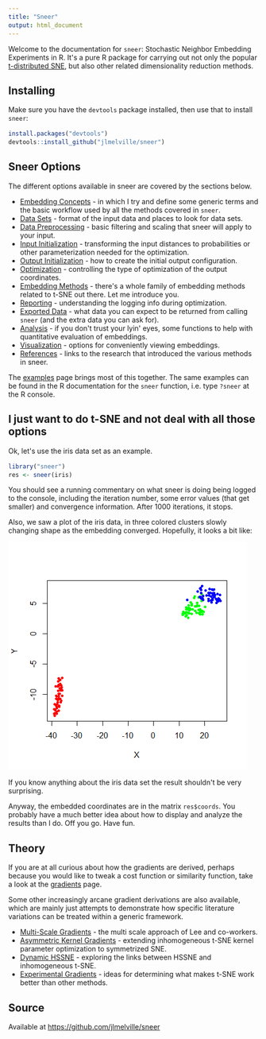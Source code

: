```yaml
---
title: "Sneer"
output: html_document
---
```


Welcome to the documentation for `sneer`: Stochastic Neighbor Embedding 
Experiments in R. It's a pure R package for carrying out not only the 
popular [t-distributed SNE](https://lvdmaaten.github.io/tsne/), but also other 
related dimensionality reduction methods.

## Installing

Make sure you have the `devtools` package installed, then use that to
install `sneer`:

```R
install.packages("devtools")
devtools::install_github("jlmelville/sneer")
```

## Sneer Options

The different options available in sneer are covered by the sections below.

* [Embedding Concepts](concepts.html) - in which I try and define some generic
terms and the basic workflow used by all the methods covered in `sneer`.
* [Data Sets](datasets.html) - format of the input data and places to look for
data sets. 
* [Data Preprocessing](preprocessing.html) - basic filtering and scaling 
that sneer will apply to your input.
* [Input Initialization](input-initialization.html) - transforming the input
distances to probabilities or other parameterization needed for the optimization.
* [Output Initialization](output-initialization.html) - how to create the initial
output configuration.
* [Optimization](optimization.html) - controlling the type of optimization of
the output coordinates.
* [Embedding Methods](embedding-methods.html) - there's a whole family of 
embedding methods related to t-SNE out there. Let me introduce you.
* [Reporting](reporting.html) - understanding the logging info during 
optimization.
* [Exported Data](exported-data.html) - what data you can expect to be returned
from calling `sneer` (and the extra data you can ask for).
* [Analysis](analysis.html) - if you don't trust your lyin' eyes, some 
functions to help with quantitative evaluation of embeddings.
* [Visualization](visualization.html) - options for conveniently viewing embeddings.
* [References](references.html) - links to the research that introduced the various
methods in sneer.

The [examples](examples.html) page brings most of this together. The same 
examples can be found in the R documentation for the `sneer` function, i.e.
type `?sneer` at the R console.

## I just want to do t-SNE and not deal with all those options

Ok, let's use the iris data set as an example.

```R
library("sneer")
res <- sneer(iris)
```

You should see a running commentary on what sneer is doing being logged to the
console, including the iteration number, some error values (that get smaller)
and convergence information. After 1000 iterations, it stops.

Also, we saw a plot of the iris data, in three colored clusters slowly changing
shape as the embedding converged. Hopefully, it looks a bit like:

![](iris-tsne.png)

If you know anything about the iris data set the result shouldn't be very
surprising.

Anyway, the embedded coordinates are in the matrix `res$coords`. You 
probably have a much better idea about how to display and analyze the results
than I do. Off you go. Have fun.

## Theory

If you are at all curious about how the gradients are derived, perhaps because
you would like to tweak a cost function or similarity function, take a look
at the [gradients](gradients.html) page.

Some other increasingly arcane gradient derivations are also available, which
are mainly just attempts to demonstrate how specific literature variations can
be treated within a generic framework.

* [Multi-Scale Gradients](multi-scale-gradients.html) - the multi scale approach
of Lee and co-workers.
* [Asymmetric Kernel Gradients](asymmetric-kernel-gradient.html) - extending 
inhomogeneous t-SNE kernel parameter optimization to symmetrized SNE.
* [Dynamic HSSNE](dynamic-hssne.html) - exploring the links between HSSNE and
inhomogeneous t-SNE.
* [Experimental Gradients](experimental-gradients.html) - ideas for determining
what makes t-SNE work better than other methods.

## Source

Available at https://github.com/jlmelville/sneer

